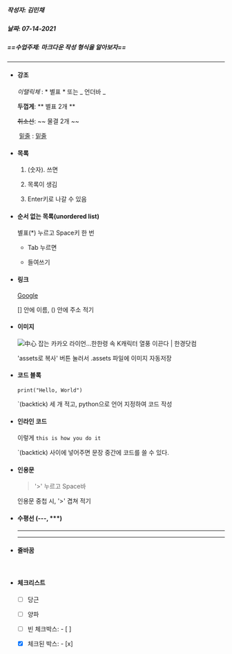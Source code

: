 ##### 작성자: 김민채

##### 날짜: 07-14-2021

##### ==수업주제: 마크다운 작성 형식을 알아보자==

--------

* #### 강조

  *이탤릭체* :  * 별표 * 또는 _ 언더바 _

  **두껍게**: ** 별표 2개 **

  ~~취소선~~: ~~ 물결 2개 ~~

  ​	<u>밑줄</u> : <u> 밑줄 </u>



* #### 목록

  1. (숫자). 쓰면

  2. 목록이 생김

  3. Enter키로 나갈 수 있음

     

* #### 순서 없는 목록(unordered list)

  별표(*) 누르고 Space키 한 번

  * Tab 누르면

  * 들여쓰기

    

* #### 링크

  [Google](https://www.google.com)

  [] 안에 이름, () 안에 주소 적기

  

* #### 이미지

  ![中心 잡는 카카오 라이언…한한령 속 K캐릭터 열풍 이끈다 | 한경닷컴](07-15-21.assets/AA.19067065.1-1626326916985.jpg)

  'assets로 복사' 버튼 눌러서 .assets 파일에 이미지 자동저장

  

* #### 코드 블록

  ```print("Hello, World")```

  `(backtick) 세 개 적고, python으로 언어 지정하여 코드 작성

  

* #### 인라인 코드

  이렇게 `this is how you do it` 

  `(backtick) 사이에 넣어주면 문장 중간에 코드를 쓸 수 있다.

  

* #### 인용문

  > '>' 누르고 Space바

  인용문 중첩 시, '>' 겹쳐 적기

  

* #### 수평선 (---, ***)

  ---

  ***

  

* #### 줄바꿈

  <br> 

* #### 체크리스트

  - [ ] 당근
  - [ ] 양파
  - [ ] 빈 체크박스: - [ ]

  - [x] 체크된 박스: - [x]

  

  

